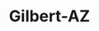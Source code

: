 ---
title: Gilbert-AZ
slug: gilbert-az
f_state:
- cms/state/arizona.md
f_locations:
- cms/payday-loan/1-stop-cash-10.md
- cms/payday-loan/advance-america-1186.md
- cms/payday-loan/advance-america-1195.md
- cms/payday-loan/arizona-loan-center-inc-4799.md
- cms/payday-loan/buckeye-checksmart-5523.md
- cms/payday-loan/buckeye-checksmart-5532.md
- cms/payday-loan/checkmate-14293.md
- cms/payday-loan/e-z-payday-loans-16324.md
- cms/payday-loan/gilbert-mail-inc-18943.md
- cms/payday-loan/loan-mart-20435.md
- cms/payday-loan/loan-mart-20442.md
- cms/payday-loan/loan-mart-payday-loans-20479.md
- cms/payday-loan/money-mart-21355.md
- cms/payday-loan/payday-now-24050.md
- cms/payday-loan/pls-check-cashers-24408.md
updated-on: '2024-05-30T13:41:28.615Z'
created-on: '2024-05-30T13:41:28.615Z'
published-on: '2024-05-30T13:54:32.469Z'
f_city: Gilbert
layout: '[city].html'
tags: city
---